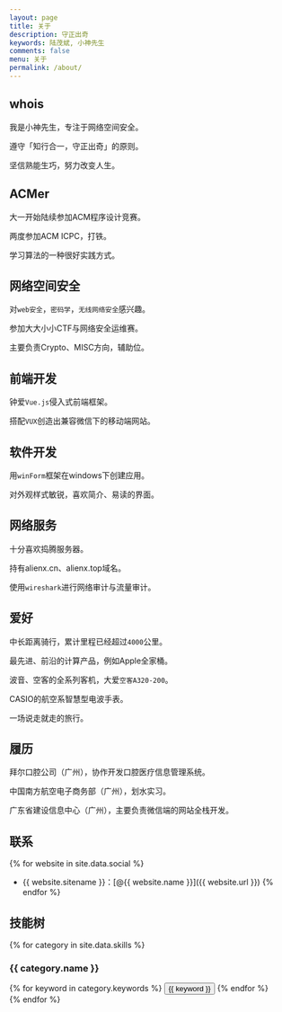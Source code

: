 ```yaml
---
layout: page
title: 关于
description: 守正出奇
keywords: 陆茂斌, 小神先生
comments: false
menu: 关于
permalink: /about/
---
```


## whois

我是小神先生，专注于网络空间安全。

遵守「知行合一，守正出奇」的原则。

坚信熟能生巧，努力改变人生。

## ACMer

大一开始陆续参加ACM程序设计竞赛。

两度参加ACM ICPC，打铁。

学习算法的一种很好实践方式。

## 网络空间安全

对```web安全```，```密码学```，```无线网络安全```感兴趣。

参加大大小小CTF与网络安全运维赛。

主要负责Crypto、MISC方向，辅助位。

## 前端开发

钟爱```Vue.js```侵入式前端框架。

搭配```VUX```创造出兼容微信下的移动端网站。

## 软件开发

用```winForm```框架在windows下创建应用。

对外观样式敏锐，喜欢简介、易读的界面。

## 网络服务

十分喜欢捣腾服务器。

持有alienx.cn、alienx.top域名。

使用```wireshark```进行网络审计与流量审计。

## 爱好

中长距离骑行，累计里程已经超过```4000```公里。

最先进、前沿的计算产品，例如Apple全家桶。

波音、空客的全系列客机，大爱```空客A320-200```。

CASIO的航空系智慧型电波手表。

一场说走就走的旅行。

## 履历

拜尔口腔公司（广州），协作开发口腔医疗信息管理系统。

中国南方航空电子商务部（广州），划水实习。

广东省建设信息中心（广州），主要负责微信端的网站全栈开发。

## 联系

{% for website in site.data.social %}
* {{ website.sitename }}：[@{{ website.name }}]({{ website.url }})
{% endfor %}

## 技能树

{% for category in site.data.skills %}
### {{ category.name }}
<div class="btn-inline">
{% for keyword in category.keywords %}
<button class="btn btn-outline" type="button">{{ keyword }}</button>
{% endfor %}
</div>
{% endfor %}
